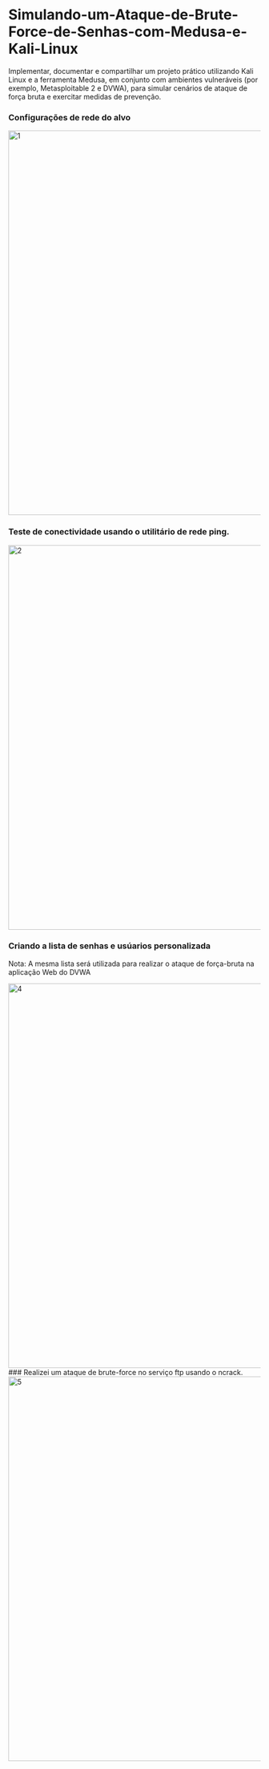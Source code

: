# Simulando-um-Ataque-de-Brute-Force-de-Senhas-com-Medusa-e-Kali-Linux
Implementar, documentar e compartilhar um projeto prático utilizando Kali Linux e a ferramenta Medusa, em conjunto com ambientes vulneráveis (por exemplo, Metasploitable 2 e DVWA), para simular cenários de ataque de força bruta e exercitar medidas de prevenção.

### Configurações de rede do alvo
<img width="1365" height="767" alt="1" src="https://github.com/user-attachments/assets/76a2e532-201d-499a-b720-706e8fcd76eb" />

### Teste de conectividade usando o utilitário de rede ping.
<img width="1365" height="767" alt="2" src="https://github.com/user-attachments/assets/9d56fb32-c858-4af4-815d-3073aa2e188d" />

### Criando a lista de senhas e usúarios personalizada 
Nota: A mesma lista será utilizada para realizar o ataque de força-bruta na aplicação Web do DVWA


<img width="1365" height="767" alt="4" src="https://github.com/user-attachments/assets/086862ad-521a-47c5-97b5-6beaf8391ff1" />
### Realizei um ataque de brute-force no serviço ftp usando o ncrack. 


<img width="1365" height="767" alt="5" src="https://github.com/user-attachments/assets/9ca08de8-1c72-4354-8cc0-b572bd3ce8bd" />
